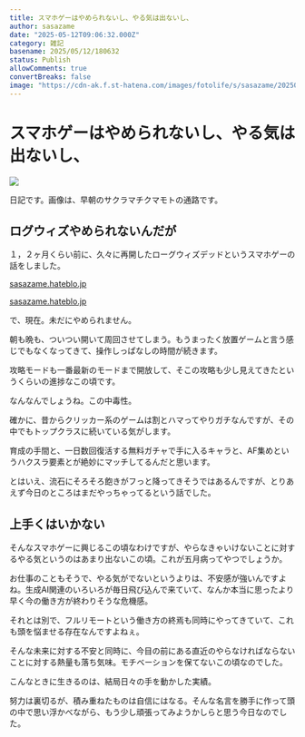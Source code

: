 ```yaml
---
title: スマホゲーはやめられないし、やる気は出ないし、
author: sasazame
date: "2025-05-12T09:06:32.000Z"
category: 雑記
basename: 2025/05/12/180632
status: Publish
allowComments: true
convertBreaks: false
image: "https://cdn-ak.f.st-hatena.com/images/fotolife/s/sasazame/20250512/20250512175830.png"
---
```

# スマホゲーはやめられないし、やる気は出ないし、

![](https://cdn-ak.f.st-hatena.com/images/fotolife/s/sasazame/20250512/20250512175830.png)

日記です。画像は、早朝のサクラマチクマモトの通路です。

<!-- Extended Body -->

## ログウィズやめられないんだが

１，２ヶ月くらい前に、久々に再開したローグウィズデッドというスマホゲーの話をしました。

[sasazame.hateblo.jp](https://sasazame.hateblo.jp/entry/2025/03/15/232914)

[sasazame.hateblo.jp](https://sasazame.hateblo.jp/entry/2025/03/28/233946)

で、現在。未だにやめられません。

朝も晩も、ついつい開いて周回させてしまう。もうまったく放置ゲームと言う感じでもなくなってきて、操作しっぱなしの時間が続きます。

攻略モードも一番最新のモードまで開放して、そこの攻略も少し見えてきたというくらいの進捗なこの頃です。

なんなんでしょうね。この中毒性。

確かに、昔からクリッカー系のゲームは割とハマってやりガチなんですが、その中でもトップクラスに続いている気がします。

育成の手間と、一日数回復活する無料ガチャで手に入るキャラと、AF集めというハクスラ要素とが絶妙にマッチしてるんだと思います。

とはいえ、流石にそろそろ飽きがフっと降ってきそうではあるんですが、とりあえず今日のところはまだやっちゃってるという話でした。

## 上手くはいかない

そんなスマホゲーに興じるこの頃なわけですが、やらなきゃいけないことに対するやる気というのはあまり出ないこの頃。これが五月病ってやつでしょうか。

お仕事のこともそうで、やる気がでないというよりは、不安感が強いんですよね。生成AI関連のいろいろが毎日飛び込んで来ていて、なんか本当に思ったより早く今の働き方が終わりそうな危機感。

それとは別で、フルリモートという働き方の終焉も同時にやってきていて、これも頭を悩ませる存在なんですよねぇ。

そんな未来に対する不安と同時に、今目の前にある直近のやらなければならないことに対する熱量も落ち気味。モチベーションを保てないこの頃なのでした。

こんなときに生きるのは、結局日々の手を動かした実績。

努力は裏切るが、積み重ねたものは自信にはなる。そんな名言を勝手に作って頭の中で思い浮かべながら、もう少し頑張ってみようかしらと思う今日なのでした。